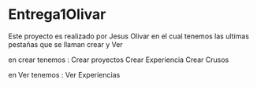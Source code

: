 # Entrega1Olivar
Este proyecto es realizado por Jesus Olivar
en el cual tenemos las ultimas pestañas que se llaman crear y Ver

en crear tenemos :
Crear proyectos
Crear Experiencia
Crear Crusos

en Ver tenemos :
Ver Experiencias
